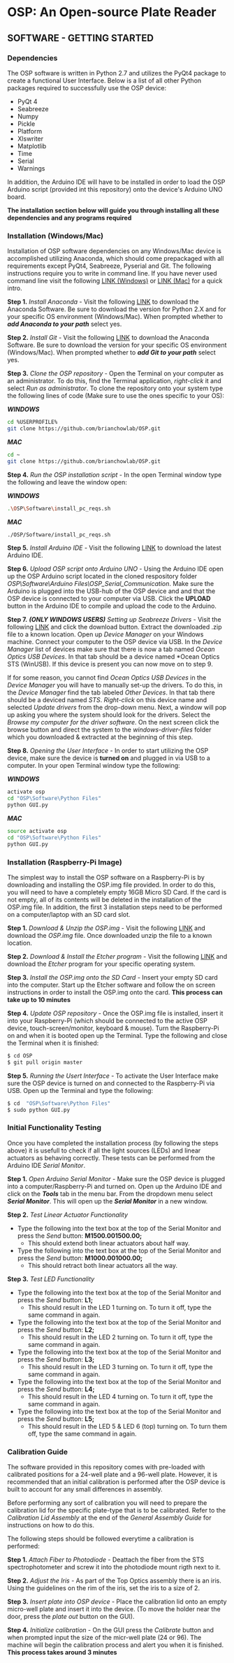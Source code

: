 # OSP: An Open-source Plate Reader 

## SOFTWARE - GETTING STARTED 
### Dependencies
The OSP software is written in Python 2.7 and utilizes the PyQt4 package to create a functional User Interface.   Below is a list of all other Python packages required to successfully use the OSP device: 

* PyQt 4
* Seabreeze
* Numpy
*	Pickle
* Platform
* Xlswriter
*	Matplotlib
*	Time 
*	Serial
*	Warnings

In addition, the Arduino IDE will have to be installed in order to load the OSP Arduino script (provided int this repository) onto the device's Arduino UNO board. 

**The installation section below will guide you through installing all these dependencies and any programs required**


### Installation (Windows/Mac)
Installation of OSP software dependencies on any Windows/Mac device is accomplished utilizing Anaconda, which should come prepackaged with all requirements except PyQt4, Seabreeze, Pyserial and Git. The following instructions require you to write in command line. If you have never used command line visit the following [LINK (Windows)](https://www.makeuseof.com/tag/a-beginners-guide-to-the-windows-command-line/) or [LINK (Mac)](https://blog.teamtreehouse.com/introduction-to-the-mac-os-x-command-line) for a quick intro.

**Step 1.** *Install Anaconda* - Visit the following [LINK](https://www.anaconda.com/download/) to download the Anaconda Software. Be sure to download the version for Python 2.X and for your specific OS environment (Windows/Mac). When prompted whether to ***add Anaconda to your path*** select yes. 

**Step 2.** *Install Git* - Visit the following [LINK](https://git-scm.com/download) to download the Anaconda Software. Be sure to download the version for your specific OS environment (Windows/Mac).  When prompted whether to ***add Git to your path*** select yes. 

**Step 3.** *Clone the OSP repository* - Open the Terminal on your computer as an administrator. To do this, find the Terminal application, *right-click* it and select *Run as administrator*. To clone the repository onto your system type the following lines of code (Make sure to use the ones specific to your OS):

***WINDOWS***
```sh
cd %USERPROFILE%
git clone https://github.com/brianchowlab/OSP.git
```

***MAC***
```sh
cd ~
git clone https://github.com/brianchowlab/OSP.git
```

**Step 4.** *Run the OSP installation script* - In the open Terminal window type the following and leave the window open:

***WINDOWS***
```sh
.\OSP\Software\install_pc_reqs.sh
```

***MAC***
```sh
./OSP/Software/install_pc_reqs.sh
```

**Step 5.** *Install Arduino IDE* -  Visit the following [LINK](https://www.arduino.cc/en/Main/Software) to download the latest Arduino IDE. 

**Step 6.** *Upload OSP script onto Arduino UNO* - Using the Arduino IDE open up the OSP Arduino script located in the cloned respository folder *OSP\Software\Arduino Files\OSP_Serial_Communication*.  Make sure the Arduino is plugged into the USB-hub of the OSP device and and that the OSP device is connected to your computer via USB.  Click the **UPLOAD** button in the Arduino IDE to compile and upload the code to the Arduino.

**Step 7.** ***(ONLY WINDOWS USERS)*** *Setting up Seabreeze Drivers* - Visit the following [LINK](https://github.com/ap--/python-seabreeze/blob/master/misc/windows-driver-files.zip) and click the download button.  Extract the downloaded .zip file to a known location. Open up *Device Manager* on your Windows machine. Connect your computer to the OSP device via USB. In the  *Device Manager* list of devices make sure that there is now a tab named *Ocean Optics USB Devices*. In that tab should be a device named *Ocean Optics STS (WinUSB). If this device is present you can now move on to step 9.

If for some reason, you cannot find *Ocean Optics USB Devices* in the *Device Manager* you will have to manually set-up the drivers. To do this, in the *Device Manager* find the tab labeled *Other Devices*.  In that tab there should be a deviced named *STS*. *Right-click* on this device name and selected *Update drivers* from the drop-down menu. Next, a window will pop up asking you where the system should look for the drivers. Select the *Browse my computer for the driver software*.  On the next screen click the browse button and direct the system to the *windows-driver-files* folder which you downloaded & extracted at the beginning of this step.

**Step 8.** *Opening the User Interface* - In order to start utilizing the OSP device, make sure the device is **turned on** and plugged in via USB to a computer.  In your open Terminal window type the following:

***WINDOWS***
```sh
activate osp
cd "OSP\Software\Python Files"
python GUI.py
```

***MAC***
```sh
source activate osp
cd "OSP\Software\Python Files"
python GUI.py
```

### Installation (Raspberry-Pi Image)
The simplest way to install the OSP software on a Raspberry-Pi is by downloading and installing the OSP.img file provided. In order to do this, you will need to have a completely empty 16GB Micro SD Card. If the card is not empty, all of its contents will be deleted in the installation of the OSP.img file. In addition, the first 3 installation steps need to be performed on a computer/laptop with an SD card slot. 

**Step 1.** *Download & Unzip the OSP.img* - Visit the following [LINK](https://www.dropbox.com/s/7g2e63knupe5y7j/osp_rasp.img?dl=0) and download the *OSP.img* file. Once downloaded unzip the file to a known location. 

**Step 2.** *Download & Install the Etcher program* - Visit the following [LINK](https://www.balena.io/etcher/) and download the *Etcher* program for your specific operating system. 

**Step 3.** *Install the OSP.img onto the SD Card* - Insert your empty SD card into the computer. Start up the Etcher software and follow the on screen instructions in order to install the OSP.img onto the card. **This process can take up to 10 minutes**

**Step 4.** *Update OSP repository* - Once the OSP.img file is installed, insert it into your Raspberry-Pi (which should be connected to the active OSP device, touch-screen/monitor, keyboard & mouse). Turn the Raspberry-Pi on and when it is booted open up the Terminal. Type the following and close the Terminal when it is finished:
```sh
$ cd OSP
$ git pull origin master
```
**Step 5.** *Running the Usert Interface* - To activate the User Interface make sure the OSP device is turned on and connected to the Raspberry-Pi via USB. Open up the Terminal and type the following:
```sh
$ cd  "OSP\Software\Python Files"
$ sudo python GUI.py
```

### Initial Functionality Testing
Once you have completed the installation process (by following the steps above) it is usefull to check if all the light sources (LEDs) and linear actuators as behaving correctly. These tests can be performed from the Arduino IDE *Serial Monitor*. 

**Step 1.** *Open Arduino Serial Monitor* - Make sure the OSP device is plugged into a computer/Raspberry-Pi and turned on. Open up the Arduino IDE and click on the ***Tools*** tab in the menu bar. From the dropdown menu select ***Serial Monitor***. This will open up the ***Serial Monitor*** in a new window. 

**Step 2.** *Test Linear Actuator Functionality* 
* Type the following into the text box at the top of the Serial Monitor and press the *Send* button: **M1500.001500.00;** 
  * This should extend both linear actuators about half way. 
* Type the following into the text box at the top of the Serial Monitor and press the *Send* button: **M1000.001000.00;** 
  * This should retract both linear actuators all the way. 
  
**Step 3.** *Test LED Functionality* 
* Type the following into the text box at the top of the Serial Monitor and press the *Send* button: **L1;** 
  * This should result in the LED 1 turning on. To turn it off, type the same command in again.   
* Type the following into the text box at the top of the Serial Monitor and press the *Send* button: **L2;** 
  * This should result in the LED 2 turning on. To turn it off, type the same command in again.   
* Type the following into the text box at the top of the Serial Monitor and press the *Send* button: **L3;** 
  * This should result in the LED 3 turning on. To turn it off, type the same command in again.
* Type the following into the text box at the top of the Serial Monitor and press the *Send* button: **L4;** 
  * This should result in the LED 4 turning on. To turn it off, type the same command in again.
* Type the following into the text box at the top of the Serial Monitor and press the *Send* button: **L5;** 
  * This should result in the LED 5 & LED 6 (top) turning on. To turn them off, type the same command in again.
  
### Calibration Guide
The software provided in this repository comes with pre-loaded with calibrated positions for a 24-well plate and a 96-well plate. However, it is recommended that an initial calibration is performed after the OSP device is built to account for any small differences in assembly. 

Before performing any sort of calibration you will need to prepare the calibration lid for the specific plate-type that is to be calibrated. Refer to the *Calibration Lid Assembly* at the end of the *General Assembly Guide* for instructions on how to do this.

The following steps should be followed everytime a calibration is performed:

**Step 1.** *Attach Fiber to Photodiode* - Deattach the fiber from the STS spectrophotometer and screw it into the photodiode mount rigth next to it. 

**Step 2.** *Adjust the Iris* -  As part of the Top Optics assembly there is an iris. Using the guidelines on the rim of the iris, set the iris to a size of 2. 

**Step 3.** *Insert plate into OSP device* - Place the calibration lid onto an empty micro-well plate and insert it into the device. (To move the holder near the door, press the *plate out* button on the GUI). 

**Step 4.** *Initialize calibration* - On the GUI press the *Calibrate* button and when prompted input the size of the micr-well plate (24 or 96). The machine will begin the calibration process and alert you when it is finished. **This process takes around 3 minutes**

